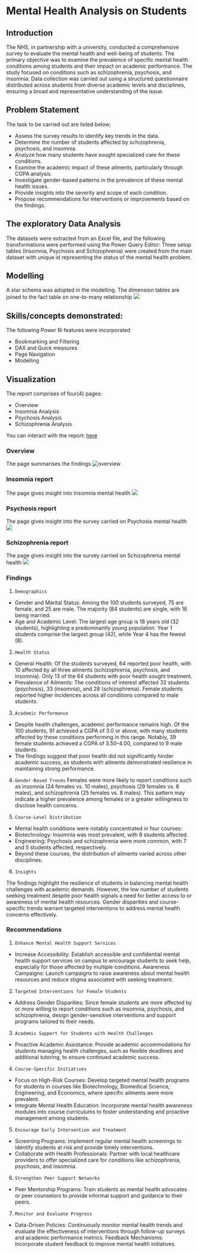 # Mental Health Analysis on Students

## Introduction
The NHS, in partnership with a university, conducted a comprehensive survey to evaluate the mental health and well-being of students. The primary objective was to examine the prevalence of specific mental health conditions among students and their impact on academic performance. The study focused on conditions such as schizophrenia, psychosis, and insomnia. Data collection was carried out using a structured questionnaire distributed across students from diverse academic levels and disciplines, ensuring a broad and representative understanding of the issue.

## Problem Statement
The task to be carried out are listed below;
- Assess the survey results to identify key trends in the data.
- Determine the number of students affected by schizophrenia, psychosis, and insomnia.
- Analyze how many students have sought specialized care for these conditions.
- Examine the academic impact of these ailments, particularly through CGPA analysis.
- Investigate gender-based patterns in the prevalence of these mental health issues.
- Provide insights into the severity and scope of each condition.
- Propose recommendations for interventions or improvements based on the findings.
## The exploratory Data Analysis
The datasets were extracted from an Excel file, and the following transformations were performed using the Power Query Editor:
Three setup tables (Insomnia, Psychosis and Schizophrenia) were created from the main dataset with unique id representing the status of the mental health problem.
## Modelling
A star schema was adopted in the modelling. The dimension tables are joined to the fact table on one-to-many relationship
![](datamodel.png)

## Skills/concepts demonstrated:
The following Power Bi features were incorporated
-  Bookmarking and Filtering
-  DAX and Quick measures
-  Page Navigation
-  Modelling

## Visualization
The report comprises of four(4) pages:
- Overview
- Insomnia Analysis
- Psychosis Analysis
- Schizophrenia Analysis
  
You can interact with the report:  [here](https://app.powerbi.com/view?r=eyJrIjoiMmU1YTU1ODktOTFiNy00MGVkLTgwYjctNzcwNThkZDI5ZjUyIiwidCI6ImYzMzNmMDE4LWE3OTYtNGQ5Yy1iNmM4LThmY2RmYzAyNzEwYiJ9&pageName=67694a1732226e6159b0)

### Overview 
The page summarises the findings
![overview](overview.png)

### Insomnia report
The page gives insight into Insomnia mental health
![](Insomnia.png)

### Psychosis report
The page gives insight into the survey carried on Psychosis mental health
![](psychosis.png)

### Schizophrenia report
The page gives insight into the survey carried on Schizophrenia mental health
![](Schizophrenia.png)

### Findings
1. `Demographics`

- Gender and Marital Status: Among the 100 students surveyed, 75 are female, and 25 are male. The majority (84 students) are single, with 16 being married.
- Age and Academic Level: The largest age group is 18 years old (32 students), highlighting a predominantly young population. Year 1 students comprise the largest group (42), while Year 4 has the fewest (8).

2. `Health Status`
- General Health: Of the students surveyed, 64 reported poor health, with 10 affected by all three ailments (schizophrenia, psychosis, and insomnia). Only 13 of the 64 students with poor health sought treatment.
- Prevalence of Ailments: The conditions of interest affected 32 students (psychosis), 33 (insomnia), and 28 (schizophrenia). Female students reported higher incidences across all conditions compared to male students.

3. `Academic Performance`
- Despite health challenges, academic performance remains high. Of the 100 students, 91 achieved a CGPA of 3.0 or above, with many students affected by these conditions performing in this range. Notably, 39 female students achieved a CGPA of 3.50–4.00, compared to 9 male students.
- The findings suggest that poor health did not significantly hinder academic success, as students with ailments demonstrated resilience in maintaining strong performance.

4. `Gender-Based Trends`
Females were more likely to report conditions such as insomnia (24 females vs. 10 males), psychosis (29 females vs. 6 males), and schizophrenia (25 females vs. 8 males). This pattern may indicate a higher prevalence among females or a greater willingness to disclose health concerns.

5. `Course-Level Distribution`
- Mental health conditions were notably concentrated in four courses:
- Biotechnology: Insomnia was most prevalent, with 8 students affected.
- Engineering: Psychosis and schizophrenia were more common, with 7 and 5 students affected, respectively.
- Beyond these courses, the distribution of ailments varied across other disciplines.

6. `Insights`

The findings highlight the resilience of students in balancing mental health challenges with academic demands. However, the low number of students seeking treatment despite poor health signals a need for better access to or awareness of mental health resources.
Gender disparities and course-specific trends warrant targeted interventions to address mental health concerns effectively.
### Recommendations
1. `Enhance Mental Health Support Services`
- Increase Accessibility: Establish accessible and confidential mental health support services on campus to encourage students to seek help, especially for those affected by multiple conditions.
Awareness Campaigns: Launch campaigns to raise awareness about mental health resources and reduce stigma associated with seeking treatment.
2. `Targeted Interventions for Female Students`
- Address Gender Disparities: Since female students are more affected by or more willing to report conditions such as insomnia, psychosis, and schizophrenia, design gender-sensitive interventions and support programs tailored to their needs.
3. `Academic Support for Students with Health Challenges`
- Proactive Academic Assistance: Provide academic accommodations for students managing health challenges, such as flexible deadlines and additional tutoring, to ensure continued academic success.
4. `Course-Specific Initiatives`
- Focus on High-Risk Courses: Develop targeted mental health programs for students in courses like Biotechnology, Biomedical Science, Engineering, and Economics, where specific ailments were more prevalent.
- Integrate Mental Health Education: Incorporate mental health awareness modules into course curriculums to foster understanding and proactive management among students.
5. `Encourage Early Intervention and Treatment`
- Screening Programs: Implement regular mental health screenings to identify students at risk and provide timely interventions.
- Collaborate with Health Professionals: Partner with local healthcare providers to offer specialized care for conditions like schizophrenia, psychosis, and insomnia.
6. `Strengthen Peer Support Networks`
- Peer Mentorship Programs: Train students as mental health advocates or peer counselors to provide informal support and guidance to their peers.
7. `Monitor and Evaluate Progress`
- Data-Driven Policies: Continuously monitor mental health trends and evaluate the effectiveness of interventions through follow-up surveys and academic performance metrics.
Feedback Mechanisms: Incorporate student feedback to improve mental health initiatives.

